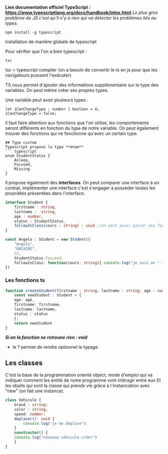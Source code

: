 **Lien documentation officiel TypeScript : https://www.typescriptlang.org/docs/handbook/intro.html**
*Le plus gros problème de JS c'est qu'il n'y a rien qui va détecter les problèmes liés au types.*

```
npm install -g typescript
```
installation de manière globale de typescript

Pour vérifier que l'on a bien typescript :
``` 
tsc
```
tsc = typescript compiler (on a besoin de convertir le ts en js pour que les navigateurs puissent l'exécuter)

TS nous permet d'ajouter des informations supplémentaire sur le type des variables. 
On peut même créer ses propres types.

Une variable peut avoir plusieurs types :
```
let iCanChangeType : number | boolean = 4;
iCanChangeType = false;
```
Il faut faire attention aux fonctions que l'on utilise, les comportements seront différents en fonction du type de notre variable. On peut également trouver des fonctions qui ne fonctionne qu'avec un certain type.

```
## Type custom
Typescript propose le type **enum** 
``` typescript
enum StudentStatus {
	Asleep, 
	Focused,
	Missing
}
```

Il propose également des **interfaces**.
On peut comparer une interface à un contrat, implémenter une interface c'est s'engager à posséder toutes les propriétés présentées dans l'interface.
``` typescript
interface Student {
	firstname : string, 
	lastname :  string, 
	age : number, 
	status : StudentStatus, 
	followInClass(cours : string) : void //on peut aussi passer des fonctiosn en propriétés
}

const Angelo : Student = new Student({
	"Angelo", 
	"MACAIRE", 
	22, 
	StudentStatus.Focused, 
	followInClass: function(cours: string){ console.log("je suis en " + cours)}
})
```

### Les fonctions ts
``` ts
function createStudent(firstname : string, lastname : string, age : number, status? : StudentStatus) : Student {
	const newStudent : Student = {
	age: age, 
	firstname: firstname, 
	lastname: lastname,
	status : status
	};
	return newStudent
}
```
***Si on la fonction ne retroune rien  : void***
+ le ? permet de rendre optionnel le typage

## Les classes
C'est la base de la programmation orienté object, mode d'emploi qui va indiquer comment les entité de notre programme vont intéragir entre eux 
Et les objets qui sont la classe qui prends vie grâce à l'instanciation avec "new" (on fait une instance). 

``` ts
class Vehicule {
	brand : string;
	color : string;
	speed: number; 
	deplacer(): void {
		console.log("je me déplace")
	} 
	constructor() {
	console.log("nouveau véhicule créer")
	}
}
```